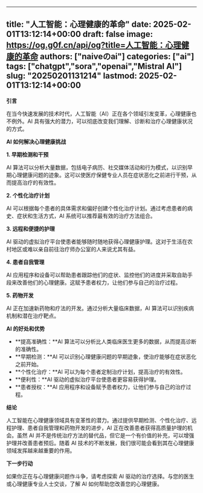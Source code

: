 
---
title: "人工智能：心理健康的革命"
date: 2025-02-01T13:12:14+00:00
draft: false
image: https://og.g0f.cn/api/og?title=人工智能：心理健康的革命
authors: ["naiveのai"]
categories: ["ai"]
tags: ["chatgpt","sora","openai","Mistral AI"]
slug: "20250201131214"
lastmod: 2025-02-01T13:12:14+00:00
---
**引言**

在当今快速发展的技术时代，人工智能（AI）正在各个领域引发变革，心理健康也不例外。AI 具有强大的潜力，可以彻底改变我们理解、诊断和治疗心理健康状况的方式。

**AI 如何解决心理健康挑战**

**1. 早期检测和干预**

AI 算法可以分析大量数据，包括电子病历、社交媒体活动和行为模式，以识别早期心理健康问题的迹象。这可以使医疗保健专业人员在症状恶化之前进行干预，从而提高治疗的有效性。

**2. 个性化治疗计划**

AI 可以根据每个患者的具体需求和偏好创建个性化治疗计划。通过考虑患者的病史、症状和生活方式，AI 系统可以推荐最有效的治疗方法组合。

**3. 远程和便捷的护理**

AI 驱动的虚拟治疗平台使患者能够随时随地获得心理健康护理。这对于生活在农村地区或难以亲自前往治疗师办公室的人来说尤其有益。

**4. 患者自我管理**

AI 应用程序和设备可以帮助患者跟踪他们的症状、监控他们的进度并采取自助手段来改善他们的心理健康。这赋予患者权力，让他们参与自己的治疗过程。

**5. 药物开发**

AI 正在加速新药物和疗法的开发。通过分析大量临床数据，AI 算法可以识别疾病机制和潜在治疗靶点。

**AI 的好处和优势**

* **提高准确性：**AI 算法可以分析比人类临床医生更多的数据，从而提高诊断的准确性。
* **早期检测：**AI 可以识别心理健康问题的早期迹象，使治疗能够在症状恶化之前开始。
* **个性化治疗：**AI 可以为每个患者定制治疗计划，提高治疗的有效性。
* **便利性：**AI 驱动的虚拟治疗平台使患者更容易获得护理。
* **患者授权：**AI 应用程序和设备赋予患者权力，让他们参与自己的治疗过程。

**结论**

人工智能在心理健康领域具有变革性的潜力。通过提供早期检测、个性化治疗、远程护理、患者自我管理和药物开发的进步，AI 正在改善患者获得高质量护理的机会。虽然 AI 并不是传统治疗方法的替代品，但它是一个有价值的补充，可以增强护理并改善患者预后。随着 AI 技术的不断发展，我们很可能会看到其在心理健康领域发挥越来越重要的作用。

**下一步行动**

如果你正在与心理健康问题作斗争，请考虑探索 AI 驱动的治疗选择。与您的医生或心理健康专业人士交谈，了解 AI 如何帮助您改善您的心理健康。